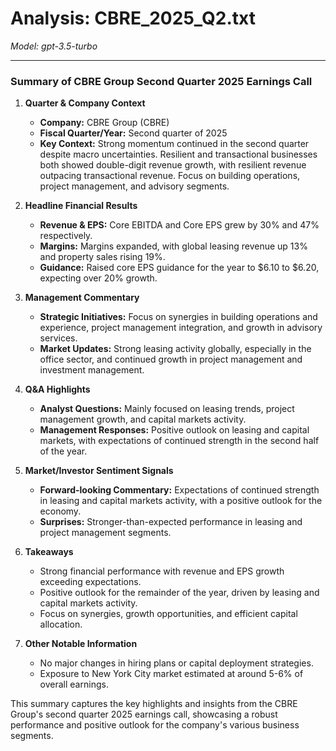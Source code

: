 # Analysis: CBRE_2025_Q2.txt

*Model: gpt-3.5-turbo*

---

### Summary of CBRE Group Second Quarter 2025 Earnings Call

1. **Quarter & Company Context**
   - **Company:** CBRE Group (CBRE)
   - **Fiscal Quarter/Year:** Second quarter of 2025
   - **Key Context:** Strong momentum continued in the second quarter despite macro uncertainties. Resilient and transactional businesses both showed double-digit revenue growth, with resilient revenue outpacing transactional revenue. Focus on building operations, project management, and advisory segments.

2. **Headline Financial Results**
   - **Revenue & EPS:** Core EBITDA and Core EPS grew by 30% and 47% respectively.
   - **Margins:** Margins expanded, with global leasing revenue up 13% and property sales rising 19%.
   - **Guidance:** Raised core EPS guidance for the year to $6.10 to $6.20, expecting over 20% growth.

3. **Management Commentary**
   - **Strategic Initiatives:** Focus on synergies in building operations and experience, project management integration, and growth in advisory services.
   - **Market Updates:** Strong leasing activity globally, especially in the office sector, and continued growth in project management and investment management.

4. **Q&A Highlights**
   - **Analyst Questions:** Mainly focused on leasing trends, project management growth, and capital markets activity.
   - **Management Responses:** Positive outlook on leasing and capital markets, with expectations of continued strength in the second half of the year.

5. **Market/Investor Sentiment Signals**
   - **Forward-looking Commentary:** Expectations of continued strength in leasing and capital markets activity, with a positive outlook for the economy.
   - **Surprises:** Stronger-than-expected performance in leasing and project management segments.

6. **Takeaways**
   - Strong financial performance with revenue and EPS growth exceeding expectations.
   - Positive outlook for the remainder of the year, driven by leasing and capital markets activity.
   - Focus on synergies, growth opportunities, and efficient capital allocation.

7. **Other Notable Information**
   - No major changes in hiring plans or capital deployment strategies.
   - Exposure to New York City market estimated at around 5-6% of overall earnings.

This summary captures the key highlights and insights from the CBRE Group's second quarter 2025 earnings call, showcasing a robust performance and positive outlook for the company's various business segments.